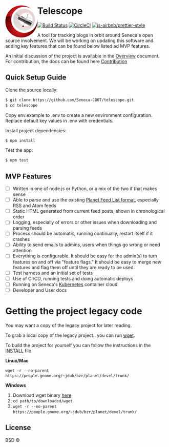 # Telescope <img align="left" width="100" height="100" src=https://github.com/Seneca-CDOT/telescope/blob/master/images/telescope-logo.png>

[![Build Status](https://travis-ci.org/Seneca-CDOT/telescope.svg?branch=master)](https://travis-ci.org/Seneca-CDOT/telescope)
[![CircleCI](https://circleci.com/gh/Seneca-CDOT/telescope.svg?style=svg)](https://circleci.com/gh/Seneca-CDOT/telescope)
[![js-airbnb/prettier-style](https://img.shields.io/badge/code%20style-airbnb%2Fprettier-blue)](https://github.com/airbnb/javascript)

A tool for tracking blogs in orbit around Seneca's open source involvement. We will be working on updating this software and adding key features that can be found below listed ad MVP features.

An initial discussion of the project is available in the [Overview](docs/overview.md) document.
For contribution, the docs can be found here [Contribution](docs/CONTRIBUTING.md)

## Quick Setup Guide

Clone the source locally:

```sh
$ git clone https://github.com/Seneca-CDOT/telescope.git
$ cd telescope
```

Copy env.example to .env to create a new environment configuration.
Replace default key values in .env with credentials.

Install project dependencies:

```sh
$ npm install
```

Test the app:

```sh
$ npm test
```

## MVP Features

- [ ] Written in one of node.js or Python, or a mix of the two if that makes sense
- [ ] Able to parse and use the existing [Planet Feed List format](https://wiki.cdot.senecacollege.ca/wiki/Planet_CDOT_Feed_List), especially RSS and Atom feeds
- [ ] Static HTML generated from current feed posts, shown in chronological order
- [ ] Logging, especially of errors or other issues when downloading and parsing feeds
- [ ] Process should be automatic, running continually, restart itself if it crashes
- [ ] Ability to send emails to admins, users when things go wrong or need attention
- [ ] Everything is configurable. It should be easy for the admin(s) to turn features on and off via "feature flags." It should be easy to merge new features and flag them off until they are ready to be used.
- [ ] Test harness and an initial set of tests
- [ ] Use of CI/CD, running tests and doing automatic deploys
- [ ] Running on Seneca's [Kubernetes](https://kubernetes.io/) container cloud
- [ ] Developer and User docs

# Getting the project legacy code

You may want a copy of the legacy project for later reading.

To grab a local copy of the legacy project.. you can run [wget](https://www.gnu.org/software/wget/).

To build the project for yourself you can follow the instructions in the [INSTALL](https://people.gnome.org/~jdub/bzr/planet/devel/trunk/INSTALL) file.

**Linux/Mac**

```
wget -r --no-parent https://people.gnome.org/~jdub/bzr/planet/devel/trunk/
```

**Windows**

1. Download wget binary [here](http://wget.addictivecode.org/FrequentlyAskedQuestions.html#download)
2. `cd path/to/downloaded/wget`
3. `wget -r --no-parent https://people.gnome.org/~jdub/bzr/planet/devel/trunk/`

## License

BSD ©
